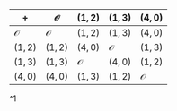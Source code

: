 | $+$          | $\mathscr O$ | $(1,2)$      | $(1,3)$      | $(4,0)$      |
| ------------ | ------------ | ------------ | ------------ | ------------ |
| $\mathscr O$ | $\mathscr O$ | $(1,2)$      | $(1,3)$      | $(4,0)$      |
| $(1,2)$      | $(1,2)$      | $(4,0)$      | $\mathscr O$ | $(1,3)$      |
| $(1,3)$      | $(1,3)$      | $\mathscr O$ | $(4,0)$      | $(1,2)$      |
| $(4,0)$      | $(4,0)$      | $(1,3)$      | $(1,2)$      | $\mathscr O$ |
^1
